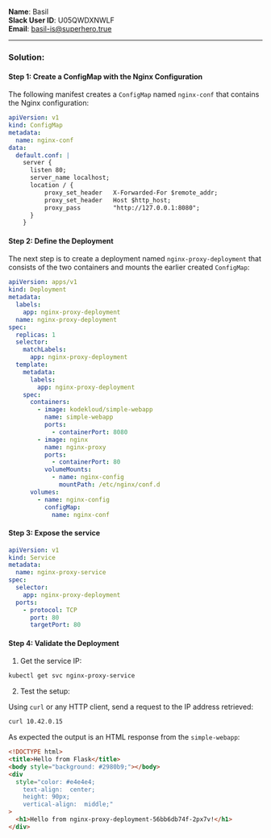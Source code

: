 **Name**: Basil  
**Slack User ID**: U05QWDXNWLF  
**Email**: basil-is@superhero.true

---

### Solution:

#### Step 1: Create a ConfigMap with the Nginx Configuration

The following manifest creates a `ConfigMap` named `nginx-conf` that contains the Nginx configuration:

```yaml
apiVersion: v1
kind: ConfigMap
metadata:
  name: nginx-conf
data:
  default.conf: |
    server {
      listen 80;
      server_name localhost;
      location / {
          proxy_set_header   X-Forwarded-For $remote_addr;
          proxy_set_header   Host $http_host;
          proxy_pass         "http://127.0.0.1:8080";
      }
    }
```

#### Step 2: Define the Deployment

The next step is to create a deployment named `nginx-proxy-deployment` that consists of the two containers and mounts the earlier created `ConfigMap`:

```yaml
apiVersion: apps/v1
kind: Deployment
metadata:
  labels:
    app: nginx-proxy-deployment
  name: nginx-proxy-deployment
spec:
  replicas: 1
  selector:
    matchLabels:
      app: nginx-proxy-deployment
  template:
    metadata:
      labels:
        app: nginx-proxy-deployment
    spec:
      containers:
        - image: kodekloud/simple-webapp
          name: simple-webapp
          ports:
            - containerPort: 8080
        - image: nginx
          name: nginx-proxy
          ports:
            - containerPort: 80
          volumeMounts:
            - name: nginx-config
              mountPath: /etc/nginx/conf.d
      volumes:
        - name: nginx-config
          configMap:
            name: nginx-conf
```

#### Step 3: Expose the service

```yaml
apiVersion: v1
kind: Service
metadata:
  name: nginx-proxy-service
spec:
  selector:
    app: nginx-proxy-deployment
  ports:
    - protocol: TCP
      port: 80
      targetPort: 80
```

#### Step 4: Validate the Deployment

1. Get the service IP:

```bash
kubectl get svc nginx-proxy-service
```

2. Test the setup:

Using `curl` or any HTTP client, send a request to the IP address retrieved:

```bash
curl 10.42.0.15
```

As expected the output is an HTML response from the `simple-webapp`:

```html
<!DOCTYPE html>
<title>Hello from Flask</title>
<body style="background: #2980b9;"></body>
<div
  style="color: #e4e4e4;
    text-align:  center;
    height: 90px;
    vertical-align:  middle;"
>
  <h1>Hello from nginx-proxy-deployment-56bb6db74f-2px7v!</h1>
</div>
```
